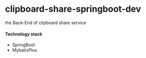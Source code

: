 # clipboard-share-springboot-dev
the Back-End of clipboard share service
#### Technology stack
- SpringBoot
- MybatisPlus
